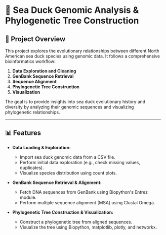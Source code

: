 # 🦆 Sea Duck Genomic Analysis & Phylogenetic Tree Construction

## 📌 Project Overview
This project explores the evolutionary relationships between different North American sea duck species using genomic data. It follows a comprehensive bioinformatics workflow:

1. **Data Exploration and Cleaning**
2. **GenBank Sequence Retrieval**
3. **Sequence Alignment**
4. **Phylogenetic Tree Construction**
5. **Visualization**

The goal is to provide insights into sea duck evolutionary history and diversity by analyzing their genomic sequences and visualizing phylogenetic relationships.

---

## 📊 Features

- **Data Loading & Exploration:**
  - Import sea duck genomic data from a CSV file.
  - Perform initial data exploration (e.g., check missing values, duplicates).
  - Visualize species distribution using count plots.

- **GenBank Sequence Retrieval & Alignment:**
  - Fetch DNA sequences from GenBank using Biopython's Entrez module.
  - Perform multiple sequence alignment (MSA) using Clustal Omega.

- **Phylogenetic Tree Construction & Visualization:**
  - Construct a phylogenetic tree from aligned sequences.
  - Visualize the tree using Biopython, matplotlib, plotly, and networkx.
